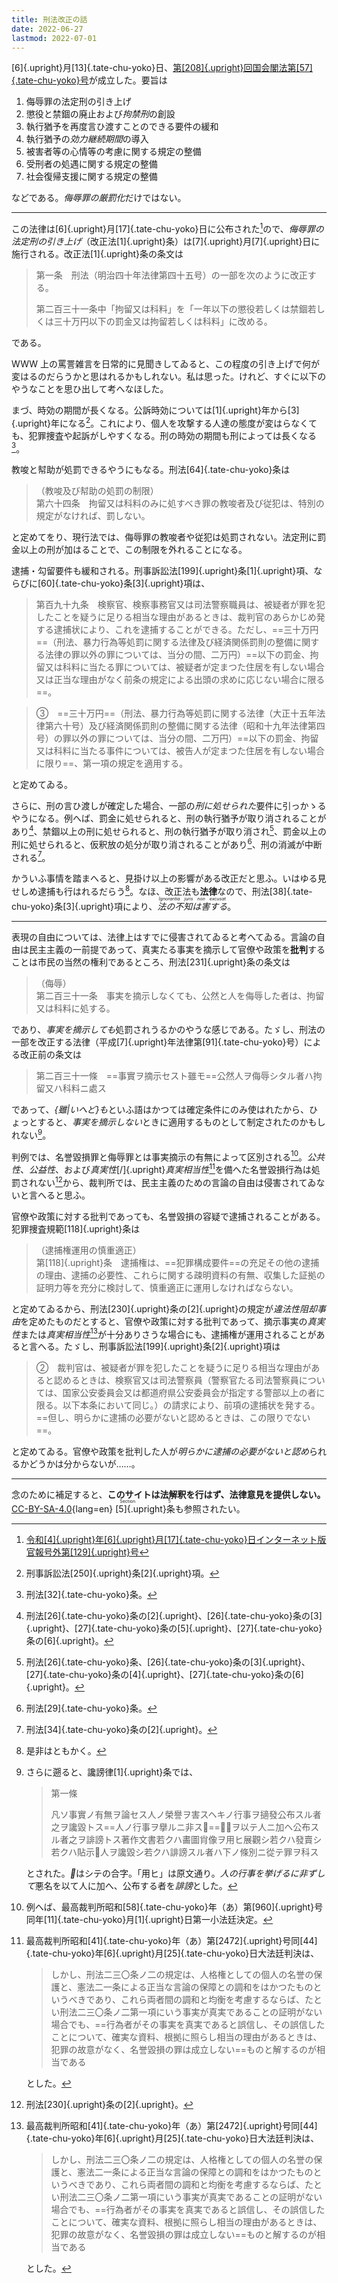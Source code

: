 ```yaml
---
title: 刑法改正の話
date: 2022-06-27
lastmod: 2022-07-01
---
```


[6]{.upright}月[13]{.tate-chu-yoko}日、<a href="https://www.clb.go.jp/recent-laws/diet_bill/detail/id=4126">第[208]{.upright}回国会閣法第[57]{.tate-chu-yoko}号</a>が成立した。要旨は

1. 侮辱罪の法定刑の引き上げ
2. 懲役と禁錮の廃止および<i>拘禁刑</i>の創設
3. 執行猶予を再度言ひ渡すことのできる要件の緩和
4. 執行猶予の<i>効力継続期間</i>の導入
5. 被害者等の心情等の考慮に関する規定の整備
6. 受刑者の処遇に関する規定の整備
7. 社会復帰支援に関する規定の整備

などである。<i>侮辱罪の厳罰化</i>だけではない。

---

この法律は[6]{.upright}月[17]{.tate-chu-yoko}日に公布された[^1]ので、*侮辱罪の法定刑の引き上げ*（改正法[1]{.upright}条）は[7]{.upright}月[7]{.upright}日に施行される。改正法[1]{.upright}条の条文は

[^1]: <a href="https://kanpou.npb.go.jp/20220617/20220617g00129/20220617g001290000f.html">令和[4]{.upright}年[6]{.upright}月[17]{.tate-chu-yoko}日インターネット版官報号外第[129]{.upright}号</a>

> 第一条　刑法（明治四十年法律第四十五号）の一部を次のように改正する。
>
> 第二百三十一条中「拘留又は科料」を「一年以下の懲役若しくは禁錮若しくは三十万円以下の罰金又は拘留若しくは科料」に改める。

である。

WWW 上の罵詈雑言を日常的に見聞きしてゐると、この程度の引き上げで何が変はるのだらうかと思はれるかもしれない。私は思った。けれど、すぐに以下のやうなことを思ひ出して考へなほした。

まづ、時効の期間が長くなる。公訴時効については[1]{.upright}年から[3]{.upright}年になる[^2]。これにより、個人を攻撃する人達の態度が変はらなくても、犯罪捜査や起訴がしやすくなる。刑の時効の期間も刑によっては長くなる[^3]。

[^2]: 刑事訴訟法[250]{.upright}条[2]{.upright}項。
[^3]: 刑法[32]{.tate-chu-yoko}条。

教唆と幇助が処罰できるやうにもなる。刑法[64]{.tate-chu-yoko}条は

> （教唆及び幇助の処罰の制限）  
> 第六十四条　拘留又は科料のみに処すべき罪の教唆者及び従犯は、特別の規定がなければ、罰しない。

と定めてをり、現行法では、侮辱罪の教唆者や従犯は処罰されない。法定刑に罰金以上の刑が加はることで、この制限を外れることになる。

逮捕・勾留要件も緩和される。刑事訴訟法[199]{.upright}条[1]{.upright}項、ならびに[60]{.tate-chu-yoko}条[3]{.upright}項は、

> 第百九十九条　検察官、検察事務官又は司法警察職員は、被疑者が罪を犯したことを疑うに足りる相当な理由があるときは、裁判官のあらかじめ発する逮捕状により、これを逮捕することができる。ただし、==三十万円==（刑法、暴力行為等処罰に関する法律及び経済関係罰則の整備に関する法律の罪以外の罪については、当分の間、二万円）==以下の罰金、拘留又は科料に当たる罪については、被疑者が定まつた住居を有しない場合又は正当な理由がなく前条の規定による出頭の求めに応じない場合に限る==。

> ③　==三十万円==（刑法、暴力行為等処罰に関する法律（大正十五年法律第六十号）及び経済関係罰則の整備に関する法律（昭和十九年法律第四号）の罪以外の罪については、当分の間、二万円）==以下の罰金、拘留又は科料に当たる事件については、被告人が定まつた住居を有しない場合に限り==、第一項の規定を適用する。

と定めてゐる。

さらに、刑の言ひ渡しが確定した場合、一部の<i>刑に処せられた</i>要件に引っかゝるやうになる。例へば、罰金に処せられると、刑の執行猶予が取り消されることがあり[^4]、禁錮以上の刑に処せられると、刑の執行猶予が取り消され[^5]、罰金以上の刑に処せられると、仮釈放の処分が取り消されることがあり[^6]、刑の消滅が中断される[^7]。

[^4]: 刑法[26]{.tate-chu-yoko}条の[2]{.upright}、[26]{.tate-chu-yoko}条の[3]{.upright}、[27]{.tate-chu-yoko}条の[5]{.upright}、[27]{.tate-chu-yoko}条の[6]{.upright}。
[^5]: 刑法[26]{.tate-chu-yoko}条、[26]{.tate-chu-yoko}条の[3]{.upright}、[27]{.tate-chu-yoko}条の[4]{.upright}、[27]{.tate-chu-yoko}条の[6]{.upright}。
[^6]: 刑法[29]{.tate-chu-yoko}条。
[^7]: 刑法[34]{.tate-chu-yoko}条の[2]{.upright}。

かういふ事情を踏まへると、見掛け以上の影響がある改正だと思ふ。いはゆる見せしめ逮捕も行はれるだらう[^8]。なほ、改正法も<b>法律</b>なので、刑法[38]{.tate-chu-yoko}条[3]{.upright}項により、<em><ruby>法の不知は害する<rt lang="la">Ignorantia juris non excusat</ruby></em>。

[^8]: 是非はともかく。

---

表現の自由については、法律上はすでに侵害されてゐると考へてゐる。言論の自由は民主主義の一前提であって、真実たる事実を摘示して官僚や政策を<b>批判</b>することは市民の当然の権利であるところ、刑法[231]{.upright}条の条文は

> （侮辱）  
> 第二百三十一条　事実を摘示しなくても、公然と人を侮辱した者は、拘留又は科料に処する。

であり、<i>事実を摘示しても</i>処罰されうるかのやうな感じである。たゞし、刑法の一部を改正する法律（平成[7]{.upright}年法律第[91]{.tate-chu-yoko}号）による改正前の条文は

> 第二百三十一條　==事實ヲ摘示セスト雖モ==公󠄁然人ヲ侮辱シタル者︀ハ拘留又󠄂ハ科料ニ處ス

であって、<i>{雖|いへど}も</i>といふ語はかつては確定条件にのみ使はれたから、ひょっとすると、<i>事実を摘示しない</i>ときに適用するものとして制定されたのかもしれない[^9]。

[^9]:
    さらに遡ると、讒謗律[1]{.upright}条では、

    > 第一條
    >
    > 凡ソ事實ノ有無ヲ論セス人ノ榮譽ヲ害スヘキノ行事ヲ擿發公󠄁布スル者︀之ヲ讒毀トス==人ノ行事ヲ擧ルニ非ス𬼀==惡名ヲ以テ人ニ加ヘ公󠄁布スル者︀之ヲ誹謗トス著作文󠄁書若クハ畵圖肖󠄁像ヲ用ヒ展觀シ若クハ發賣シ若クハ貼示𬼀人ヲ讒毀シ若クハ誹謗スル者︀ハ下ノ條別ニ從テ罪ヲ科ス

    とされた。<i>𬼀</i>はシテの合字。「用ヒ」は原文通り。<i>人の行事を挙げるに非ずして</i>悪名を以て人に加へ、公布する者を<i>誹謗</i>とした。

判例では、名誉毀損罪と侮辱罪とは事実摘示の有無によって区別される[^10]。<i>公共性</i>、<i>公益性</i>、および<i>真実性</i>[/]{.upright}<i>真実相当性</i>[^11]を備へた名誉毀損行為は処罰されない[^12]から、裁判所では、民主主義のための言論の自由は侵害されてゐないと言へると思ふ。

[^10]: 例へば、最高裁判所昭和[58]{.tate-chu-yoko}年（あ）第[960]{.upright}号同年[11]{.tate-chu-yoko}月[1]{.upright}日第一小法廷決定。
[^12]: 刑法[230]{.upright}条の[2]{.upright}。

官僚や政策に対する批判であっても、名誉毀損の容疑で逮捕されることがある。犯罪捜査規範[118]{.upright}条は

> （逮捕権運用の慎重適正）  
> 第[118]{.upright}条　逮捕権は、==犯罪構成要件==の充足その他の逮捕の理由、逮捕の必要性、これらに関する疎明資料の有無、収集した証拠の証明力等を充分に検討して、慎重適正に運用しなければならない。

と定めてゐるから、刑法[230]{.upright}条の[2]{.upright}の規定が*違法性阻却事由*を定めたものだとすると、官僚や政策に対する批判であって、摘示事実の<i>真実性</i>または<i>真実相当性</i>[^11]が十分ありさうな場合にも、逮捕権が運用されることがあると言へる。たゞし、刑事訴訟法[199]{.upright}条[2]{.upright}項は

[^11]:
    最高裁判所昭和[41]{.tate-chu-yoko}年（あ）第[2472]{.upright}号同[44]{.tate-chu-yoko}年[6]{.upright}月[25]{.tate-chu-yoko}日大法廷判決は、

    > しかし、刑法二三〇条ノ二の規定は、人格権としての個人の名誉の保護と、憲法二一条による正当な言論の保障との調和をはかつたものというべきであり、これら両者間の調和と均衡を考慮するならば、たとい刑法二三〇条ノ二第一項にいう事実が真実であることの証明がない場合でも、==行為者がその事実を真実であると誤信し、その誤信したことについて、確実な資料、根拠に照らし相当の理由があるときは、犯罪の故意がなく、名誉毀損の罪は成立しない==ものと解するのが相当である

    とした。

> ②　裁判官は、被疑者が罪を犯したことを疑うに足りる相当な理由があると認めるときは、検察官又は司法警察員（警察官たる司法警察員については、国家公安委員会又は都道府県公安委員会が指定する警部以上の者に限る。以下本条において同じ。）の請求により、前項の逮捕状を発する。==但し、明らかに逮捕の必要がないと認めるときは、この限りでない==。

と定めてゐる。官僚や政策を批判した人が<i>明らかに逮捕の必要がないと認め</i>られるかどうかは分からないが……。

---

念のために補足すると、**このサイトは法解釈を行はず、法律意見を提供しない。**[CC-BY-SA-4.0](https://github.com/sueka/sueka.me/blob/master/LICENSE.CC-BY-SA-4.0){lang=en} <ruby>[5]{.upright}条<rt lang="en">Section 5</ruby>も参照されたい。
